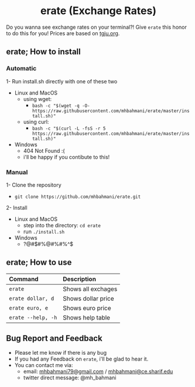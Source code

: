 <h1 align="center">erate (Exchange Rates)</h1>

Do you wanna see exchange rates on your terminal?! Give `erate` this honor to do this for you! Prices are based on [tgju.org](https://www.tgju.org/).
 
## erate; How to install
### Automatic
1- Run install.sh directly with one of these two
 - Linux and MacOS
   - using wget:
     * `bash -c "$(wget -q -O- https://raw.githubusercontent.com/mhbahmani/erate/master/install.sh)"`
   - using curl:
     * `bash -c "$(curl -L -fsS -r 5 https://raw.githubusercontent.com/mhbahmani/erate/master/install.sh)"`
 - Windows
   - 404 Not Found :(
   - i'll be happy if you contibute to this!

### Manual
1- Clone the repository
 * `git clone https://github.com/mhbahmani/erate.git` 

2- Install
 * Linux and MacOS
   * step into the directory: `cd erate`
   * run `./install.sh`
 * Windows
   - ?@#$#%@#%#%^$
   
## erate; How to use

| **Command**                       | **Description**                                       |
|:----------------------------------|:------------------------------------------------------|
|`erate`                            | Shows all exchages                                    |
|`erate dollar, d`                  | Shows dollar price                                    |
|`erate euro, e`                    | Shows euro price                                      |
|`erate --help, -h`                 | Shows help table                                      |

## Bug Report and Feedback

 * Please let me know if there is any bug
 * If you had any Feedback on `erate`, i'll be glad to hear it.
 * You can contact me via:
   * email: mhbahmani79@gmail.com / mhbahmani@ce.sharif.edu
   * twitter direct message: @mh_bahmani
